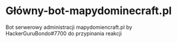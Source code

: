 # Główny-bot-mapydominecraft.pl
Bot serwerowy administracji mapydomiencraft.pl by HackerGuruBondo#7700 do przypinania reakcji
